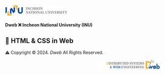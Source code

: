 <p align="left"><img src = "./images/INU.png"  width=40%></p>

#### Dweb ❌ Incheon National University (INU)

## 🌟 HTML & CSS in Web

⚠️ Copyright © 2024. _Dweb_ All Rights Reserved.

<p align="right"><img src = "./images/Dweb.png" width=40%></p>
